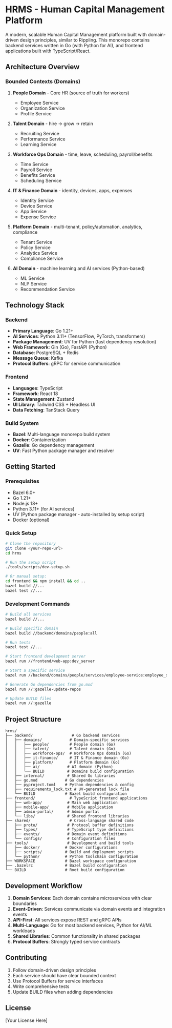 # HRMS - Human Capital Management Platform

A modern, scalable Human Capital Management platform built with domain-driven design principles, similar to Rippling. This monorepo contains backend services written in Go (with Python for AI), and frontend applications built with TypeScript/React.

## Architecture Overview

### Bounded Contexts (Domains)

1. **People Domain** - Core HR (source of truth for workers)
   - Employee Service
   - Organization Service  
   - Profile Service

2. **Talent Domain** - hire → grow → retain
   - Recruiting Service
   - Performance Service
   - Learning Service

3. **Workforce Ops Domain** - time, leave, scheduling, payroll/benefits
   - Time Service
   - Payroll Service
   - Benefits Service
   - Scheduling Service

4. **IT & Finance Domain** - identity, devices, apps, expenses
   - Identity Service
   - Device Service
   - App Service
   - Expense Service

5. **Platform Domain** - multi-tenant, policy/automation, analytics, compliance
   - Tenant Service
   - Policy Service
   - Analytics Service
   - Compliance Service

6. **AI Domain** - machine learning and AI services (Python-based)
   - ML Service
   - NLP Service
   - Recommendation Service

## Technology Stack

### Backend
- **Primary Language**: Go 1.21+
- **AI Services**: Python 3.11+ (TensorFlow, PyTorch, transformers)
- **Package Management**: UV for Python (fast dependency resolution)
- **Web Framework**: Gin (Go), FastAPI (Python)
- **Database**: PostgreSQL + Redis
- **Message Queue**: Kafka
- **Protocol Buffers**: gRPC for service communication

### Frontend
- **Languages**: TypeScript
- **Framework**: React 18
- **State Management**: Zustand
- **UI Library**: Tailwind CSS + Headless UI
- **Data Fetching**: TanStack Query

### Build System
- **Bazel**: Multi-language monorepo build system
- **Docker**: Containerization
- **Gazelle**: Go dependency management
- **UV**: Fast Python package manager and resolver

## Getting Started

### Prerequisites

- Bazel 6.0+
- Go 1.21+
- Node.js 18+
- Python 3.11+ (for AI services)
- UV (Python package manager - auto-installed by setup script)
- Docker (optional)

### Quick Setup

```bash
# Clone the repository
git clone <your-repo-url>
cd hrms

# Run the setup script
./tools/scripts/dev-setup.sh

# Or manual setup:
cd frontend && npm install && cd ..
bazel build //...
bazel test //...
```

### Development Commands

```bash
# Build all services
bazel build //...

# Build specific domain
bazel build //backend/domains/people:all

# Run tests
bazel test //...

# Start frontend development server
bazel run //frontend/web-app:dev_server

# Start a specific service
bazel run //backend/domains/people/services/employee-service:employee_service

# Generate Go dependencies from go.mod
bazel run //:gazelle-update-repos

# Update BUILD files
bazel run //:gazelle
```

## Project Structure

```
hrms/
├── backend/                 # Go backend services
│   ├── domains/            # Domain-specific services
│   │   ├── people/         # People domain (Go)
│   │   ├── talent/         # Talent domain (Go)  
│   │   ├── workforce-ops/  # Workforce Ops domain (Go)
│   │   ├── it-finance/     # IT & Finance domain (Go)
│   │   ├── platform/       # Platform domain (Go)
│   │   ├── ai/            # AI domain (Python)
│   │   └── BUILD          # Domains build configuration
│   ├── internal/          # Shared Go libraries
│   ├── go.mod            # Go dependencies
│   ├── pyproject.toml    # Python dependencies & config
│   ├── requirements_lock.txt # UV-generated lock file
│   └── BUILD             # Bazel build configuration
├── frontend/               # TypeScript frontend applications
│   ├── web-app/           # Main web application
│   ├── mobile-app/        # Mobile application
│   ├── admin-portal/      # Admin portal
│   └── libs/              # Shared frontend libraries
├── shared/                 # Cross-language shared code
│   ├── proto/             # Protocol buffer definitions
│   ├── types/             # TypeScript type definitions
│   ├── events/            # Domain event definitions
│   └── configs/           # Configuration files
├── tools/                 # Development and build tools
│   ├── docker/           # Docker configurations
│   ├── scripts/          # Build and deployment scripts
│   └── python/           # Python toolchain configuration
├── WORKSPACE             # Bazel workspace configuration
├── .bazelrc              # Bazel build configuration
└── BUILD                 # Root build configuration
```

## Development Workflow

1. **Domain Services**: Each domain contains microservices with clear boundaries
2. **Event-Driven**: Services communicate via domain events and integration events
3. **API-First**: All services expose REST and gRPC APIs
4. **Multi-Language**: Go for most backend services, Python for AI/ML workloads
5. **Shared Libraries**: Common functionality in shared packages
6. **Protocol Buffers**: Strongly typed service contracts

## Contributing

1. Follow domain-driven design principles
2. Each service should have clear bounded context
3. Use Protocol Buffers for service interfaces
4. Write comprehensive tests
5. Update BUILD files when adding dependencies

## License

[Your License Here]